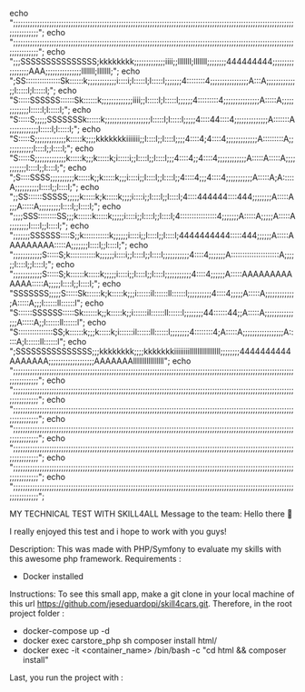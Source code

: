 


echo ";;;;;;;;;;;;;;;;;;;;;;;;;;;;;;;;;;;;;;;;;;;;;;;;;;;;;;;;;;;;;;;;;;;;;;;;;;;;;;;;;;;;;;;;;;;;;;;;;;;;;;;;;;;;;;;;;;;;;;;;;;;;;;;;;";
echo ";;;;;;;;;;;;;;;;;;;;;;;;;;;;;;;;;;;;;;;;;;;;;;;;;;;;;;;;;;;;;;;;;;;;;;;;;;;;;;;;;;;;;;;;;;;;;;;;;;;;;;;;;;;;;;;;;;;;;;;;;;;;;;;;;";
echo ";;;SSSSSSSSSSSSSSS;kkkkkkkk;;;;;;;;;;;;;iiii;;lllllll;lllllll;;;;;;;;444444444;;;;;;;;;;;;;;;;;AAA;;;;;;;;;;;;;;;lllllll;lllllll;";
echo ";SS:::::::::::::::Sk::::::k;;;;;;;;;;;;i::::i;l:::::l;l:::::l;;;;;;;4::::::::4;;;;;;;;;;;;;;;;A:::A;;;;;;;;;;;;;;l:::::l;l:::::l;";
echo "S:::::SSSSSS::::::Sk::::::k;;;;;;;;;;;;;iiii;;l:::::l;l:::::l;;;;;;4:::::::::4;;;;;;;;;;;;;;;A:::::A;;;;;;;;;;;;;l:::::l;l:::::l;";
echo "S:::::S;;;;;SSSSSSSk::::::k;;;;;;;;;;;;;;;;;;;l:::::l;l:::::l;;;;;4::::44::::4;;;;;;;;;;;;;;A:::::::A;;;;;;;;;;;;l:::::l;l:::::l;";
echo "S:::::S;;;;;;;;;;;;;k:::::k;;;;kkkkkkkiiiiiii;;l::::l;;l::::l;;;;4::::4;4::::4;;;;;;;;;;;;;A:::::::::A;;;;;;;;;;;;l::::l;;l::::l;";
echo "S:::::S;;;;;;;;;;;;;k:::::k;;;k:::::k;i:::::i;;l::::l;;l::::l;;;4::::4;;4::::4;;;;;;;;;;;;A:::::A:::::A;;;;;;;;;;;l::::l;;l::::l;";
echo ";S::::SSSS;;;;;;;;;;k:::::k;;k:::::k;;;i::::i;;l::::l;;l::::l;;4::::4;;;4::::4;;;;;;;;;;;A:::::A;A:::::A;;;;;;;;;;l::::l;;l::::l;";
echo ";;SS::::::SSSSS;;;;;k:::::k;k:::::k;;;;i::::i;;l::::l;;l::::l;4::::444444::::444;;;;;;;;A:::::A;;;A:::::A;;;;;;;;;l::::l;;l::::l;";
echo ";;;;SSS::::::::SS;;;k::::::k:::::k;;;;;i::::i;;l::::l;;l::::l;4::::::::::::::::4;;;;;;;A:::::A;;;;;A:::::A;;;;;;;;l::::l;;l::::l;";
echo ";;;;;;;SSSSSS::::S;;k:::::::::::k;;;;;;i::::i;;l::::l;;l::::l;4444444444:::::444;;;;;;A:::::AAAAAAAAA:::::A;;;;;;;l::::l;;l::::l;";
echo ";;;;;;;;;;;;S:::::S;k:::::::::::k;;;;;;i::::i;;l::::l;;l::::l;;;;;;;;;;;4::::4;;;;;;;A:::::::::::::::::::::A;;;;;;l::::l;;l::::l;";
echo ";;;;;;;;;;;;S:::::S;k::::::k:::::k;;;;;i::::i;;l::::l;;l::::l;;;;;;;;;;;4::::4;;;;;;A:::::AAAAAAAAAAAAA:::::A;;;;;l::::l;;l::::l;";
echo "SSSSSSS;;;;;S:::::Sk::::::k;k:::::k;;;i::::::il::::::ll::::::l;;;;;;;;;;4::::4;;;;;A:::::A;;;;;;;;;;;;;A:::::A;;;l::::::ll::::::l";
echo "S::::::SSSSSS:::::Sk::::::k;;k:::::k;;i::::::il::::::ll::::::l;;;;;;;;44::::::44;;A:::::A;;;;;;;;;;;;;;;A:::::A;;l::::::ll::::::l";
echo "S:::::::::::::::SS;k::::::k;;;k:::::k;i::::::il::::::ll::::::l;;;;;;;;4::::::::4;A:::::A;;;;;;;;;;;;;;;;;A:::::A;l::::::ll::::::l";
echo ";SSSSSSSSSSSSSSS;;;kkkkkkkk;;;;kkkkkkkiiiiiiiillllllllllllllll;;;;;;;;4444444444AAAAAAA;;;;;;;;;;;;;;;;;;;AAAAAAAllllllllllllllll";
echo ";;;;;;;;;;;;;;;;;;;;;;;;;;;;;;;;;;;;;;;;;;;;;;;;;;;;;;;;;;;;;;;;;;;;;;;;;;;;;;;;;;;;;;;;;;;;;;;;;;;;;;;;;;;;;;;;;;;;;;;;;;;;;;;;;";
echo ";;;;;;;;;;;;;;;;;;;;;;;;;;;;;;;;;;;;;;;;;;;;;;;;;;;;;;;;;;;;;;;;;;;;;;;;;;;;;;;;;;;;;;;;;;;;;;;;;;;;;;;;;;;;;;;;;;;;;;;;;;;;;;;;;";
echo ";;;;;;;;;;;;;;;;;;;;;;;;;;;;;;;;;;;;;;;;;;;;;;;;;;;;;;;;;;;;;;;;;;;;;;;;;;;;;;;;;;;;;;;;;;;;;;;;;;;;;;;;;;;;;;;;;;;;;;;;;;;;;;;;;";
echo ";;;;;;;;;;;;;;;;;;;;;;;;;;;;;;;;;;;;;;;;;;;;;;;;;;;;;;;;;;;;;;;;;;;;;;;;;;;;;;;;;;;;;;;;;;;;;;;;;;;;;;;;;;;;;;;;;;;;;;;;;;;;;;;;;";
echo ";;;;;;;;;;;;;;;;;;;;;;;;;;;;;;;;;;;;;;;;;;;;;;;;;;;;;;;;;;;;;;;;;;;;;;;;;;;;;;;;;;;;;;;;;;;;;;;;;;;;;;;;;;;;;;;;;;;;;;;;;;;;;;;;;";
echo ";;;;;;;;;;;;;;;;;;;;;;;;;;;;;;;;;;;;;;;;;;;;;;;;;;;;;;;;;;;;;;;;;;;;;;;;;;;;;;;;;;;;;;;;;;;;;;;;;;;;;;;;;;;;;;;;;;;;;;;;;;;;;;;;;";
echo ";;;;;;;;;;;;;;;;;;;;;;;;;;;;;;;;;;;;;;;;;;;;;;;;;;;;;;;;;;;;;;;;;;;;;;;;;;;;;;;;;;;;;;;;;;;;;;;;;;;;;;;;;;;;;;;;;;;;;;;;;;;;;;;;;";


MY TECHNICAL TEST WITH SKILL4ALL
Message to the team:
Hello there 👋

I really enjoyed this test and i hope to work with you guys!

Description:
This was made with PHP/Symfony to evaluate my skills with this awesome php framework.
Requirements :
- Docker installed
  
Instructions:
To see this small app, make a git clone in your local machine of this url https://github.com/jeseduardopi/skill4cars.git.
Therefore, in the root project folder : 
- docker-compose up -d
- docker exec carstore_php sh composer install html/
- docker exec -it <container_name> /bin/bash -c "cd html && composer install"

Last, you run the project with : 

